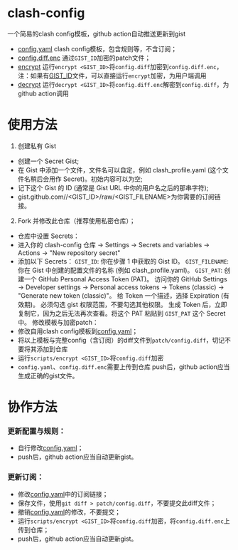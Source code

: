 # clash-config
一个简易的clash config模板，github action自动推送更新到gist
 - [config.yaml](./config.yaml) clash config模板，包含规则等，不含订阅；
 - [config.diff.enc](patch/config.diff.enc) 通过`GIST_ID`加密的patch文件；
 - [encrypt](scripts/encrypt) 运行`encrypt <GIST_ID>`将`config.diff`加密到`config.diff.enc`，注：如果有[GIST_ID](GIST_ID)文件，可以直接运行`encrypt`加密，为用户端调用
 - [decrypt](scripts/decrypt) 运行`decrypt <GIST_ID>`将`config.diff.enc`解密到`config.diff`，为github action调用
# 使用方法
1. 创建私有 Gist
 - 创建一个 Secret Gist;
 - 在 Gist 中添加一个文件，文件名可以自定，例如 clash_profile.yaml (这个文件名稍后会用作 Secret)。初始内容可以为空;
 - 记下这个 Gist 的 ID (通常是 Gist URL 中你的用户名之后的那串字符);
 - gist.github.com/<username>/<GIST_ID>/raw/<GIST_FILENAME>为你需要的订阅链接。
2. Fork 并修改此仓库（推荐使用私密仓库）；  
- 仓库中设置 Secrets：
- 进入你的 clash-config 仓库 -> Settings -> Secrets and variables -> Actions -> "New repository secret"
- 添加以下 Secrets：
`GIST_ID`: 你在步骤 1 中获取的 Gist ID。
`GIST_FILENAME`: 你在 Gist 中创建的配置文件的名称 (例如 clash_profile.yaml)。
`GIST_PAT`: 创建一个 GitHub Personal Access Token (PAT)。
访问你的 GitHub Settings -> Developer settings -> Personal access tokens -> Tokens (classic) -> "Generate new token (classic)"。
给 Token 一个描述，选择 Expiration (有效期)。
必须勾选 gist 权限范围，不要勾选其他权限。
生成 Token 后，立即复制它，因为之后无法再次查看。将这个 PAT 粘贴到 `GIST_PAT` 这个 Secret 中。
修改模板与加密patch：
- 修改自用clash config模板到[config.yaml](./config.yaml)；
- 将以上模板与完整config（含订阅）的diff文件到`patch/config.diff`，切记不要将其添加到仓库
- 运行`scripts/encrypt <GIST_ID>`将`config.diff`加密
- `config.yaml`、`config.diff.enc`需要上传到仓库
push后，github action应当生成正确的gist文件。
# 协作方法
### 更新配置与规则：
- 自行修改[config.yaml](./config.yaml)；
- push后，github action应当自动更新gist。
### 更新订阅：
- 修改[config.yaml](./config.yaml)中的订阅链接；
- 保存文件，使用`git diff > patch/config.diff`，不要提交此diff文件；
- 撤销[config.yaml](./config.yaml)的修改，不要提交；
- 运行`scripts/encrypt <GIST_ID>`将`config.diff`加密，将`config.diff.enc`上传到仓库；
- push后，github action应当自动更新gist。
